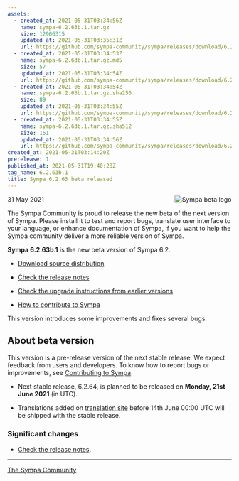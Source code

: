 ```yaml
---
assets:
  - created_at: 2021-05-31T03:34:56Z
    name: sympa-6.2.63b.1.tar.gz
    size: 12906315
    updated_at: 2021-05-31T03:35:31Z
    url: https://github.com/sympa-community/sympa/releases/download/6.2.63b.1/sympa-6.2.63b.1.tar.gz
  - created_at: 2021-05-31T03:34:53Z
    name: sympa-6.2.63b.1.tar.gz.md5
    size: 57
    updated_at: 2021-05-31T03:34:54Z
    url: https://github.com/sympa-community/sympa/releases/download/6.2.63b.1/sympa-6.2.63b.1.tar.gz.md5
  - created_at: 2021-05-31T03:34:54Z
    name: sympa-6.2.63b.1.tar.gz.sha256
    size: 89
    updated_at: 2021-05-31T03:34:55Z
    url: https://github.com/sympa-community/sympa/releases/download/6.2.63b.1/sympa-6.2.63b.1.tar.gz.sha256
  - created_at: 2021-05-31T03:34:55Z
    name: sympa-6.2.63b.1.tar.gz.sha512
    size: 161
    updated_at: 2021-05-31T03:34:56Z
    url: https://github.com/sympa-community/sympa/releases/download/6.2.63b.1/sympa-6.2.63b.1.tar.gz.sha512
created_at: 2021-05-31T03:14:20Z
prerelease: 1
published_at: 2021-05-31T19:40:28Z
tag_name: 6.2.63b.1
title: Sympa 6.2.63 beta released
---
```


<img align="right" src="https://assets.sympa.community/logos/sympa_beta.png" title="Sympa beta logo"/> 31 May 2021

The Sympa Community is proud to release the new beta of the next version of Sympa. Please install it to test and report bugs, translate user interface to your language, or enhance documentation of Sympa, if you want to help the Sympa community deliver a more reliable version of Sympa.

**Sympa 6.2.63b.1** is the new beta version of Sympa 6.2.

  - [Download source distribution](https://github.com/sympa-community/sympa/releases/download/6.2.63b.1/sympa-6.2.63b.1.tar.gz)

  - [Check the release notes](https://github.com/sympa-community/sympa/blob/6.2.63b.1/NEWS.md)

  - [Check the upgrade instructions from earlier versions](https://sympa-community.github.io/manual/upgrade/notes.html)

  - [How to contribute to Sympa](https://github.com/sympa-community/sympa/blob/6.2.63b.1/CONTRIBUTING.md)

This version introduces some improvements and fixes several bugs.

About beta version
---------------------  

This version is a pre-release version of the next stable release.  We expect feedback from users and developers.  To know how to report bugs or improvements, see [Contributing to Sympa](https://github.com/sympa-community/sympa/blob/6.2.63b.1/CONTRIBUTING.md).

  - Next stable release, 6.2.64, is planned to be released on **Monday, 21st June 2021** (in UTC).

  - Translations added on [translation site](https://translate.sympa.org/) before 14th June 00:00 UTC will be shipped with the stable release.

### Significant changes

  - [Check the release notes](https://github.com/sympa-community/sympa/blob/6.2.63b.1/NEWS.md).

----
[The Sympa Community](https://github.com/sympa-community)
